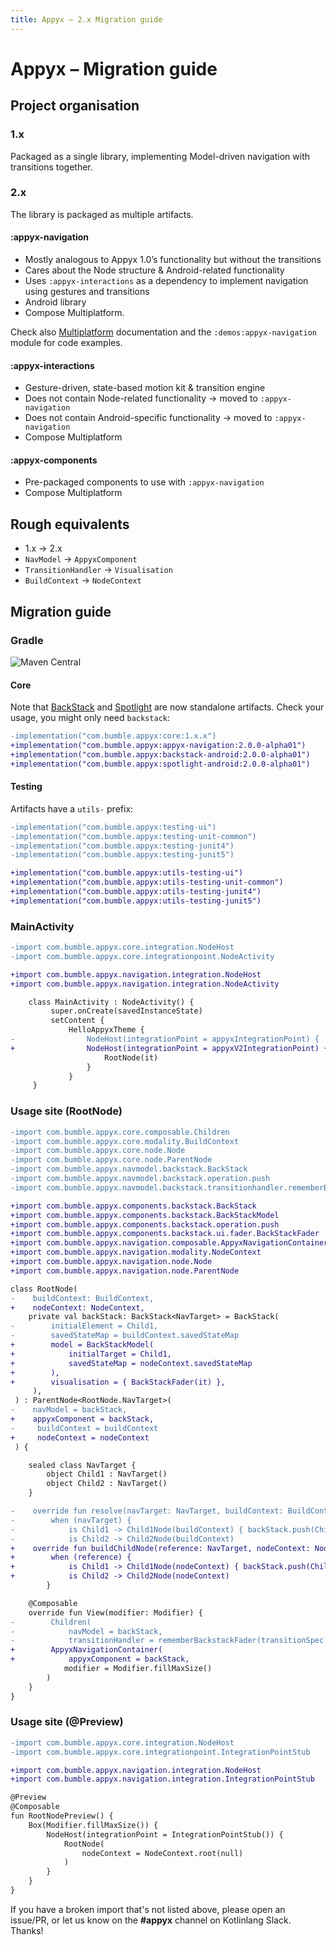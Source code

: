 ```yaml
---
title: Appyx – 2.x Migration guide
---
```


# Appyx – Migration guide


## Project organisation

### 1.x
Packaged as a single library, implementing Model-driven navigation with transitions together.

### 2.x
The library is packaged as multiple artifacts.

#### :appyx-navigation

- Mostly analogous to Appyx 1.0’s functionality but without the transitions
- Cares about the Node structure & Android-related functionality
- Uses `:appyx-interactions` as a dependency to implement navigation using gestures and transitions
- Android library
- Compose Multiplatform. 

Check also [Multiplatform](../navigation/multiplatform.md) documentation and the `:demos:appyx-navigation` module for code examples.

#### :appyx-interactions

- Gesture-driven, state-based motion kit & transition engine
- Does not contain Node-related functionality → moved to `:appyx-navigation`
- Does not contain Android-specific functionality → moved to `:appyx-navigation`
- Compose Multiplatform
   
#### :appyx-components

- Pre-packaged components to use with `:appyx-navigation`
- Compose Multiplatform
 

## Rough equivalents

- 1.x → 2.x
- `NavModel` → `AppyxComponent`
- `TransitionHandler` → `Visualisation`
- `BuildContext` → `NodeContext`


## Migration guide

### Gradle

![Maven Central](https://img.shields.io/maven-central/v/com.bumble.appyx/appyx-interactions)

#### Core

Note that [BackStack](../components/backstack.md) and [Spotlight](../components/spotlight.md) are now standalone artifacts. Check your usage, you might only need `backstack`:

```diff
-implementation("com.bumble.appyx:core:1.x.x")
+implementation("com.bumble.appyx:appyx-navigation:2.0.0-alpha01")
+implementation("com.bumble.appyx:backstack-android:2.0.0-alpha01")
+implementation("com.bumble.appyx:spotlight-android:2.0.0-alpha01")
```



#### Testing

Artifacts have a `utils-` prefix:

```diff
-implementation("com.bumble.appyx:testing-ui")
-implementation("com.bumble.appyx:testing-unit-common")
-implementation("com.bumble.appyx:testing-junit4")
-implementation("com.bumble.appyx:testing-junit5")

+implementation("com.bumble.appyx:utils-testing-ui")
+implementation("com.bumble.appyx:utils-testing-unit-common")
+implementation("com.bumble.appyx:utils-testing-junit4")
+implementation("com.bumble.appyx:utils-testing-junit5")
```


### MainActivity

```diff
-import com.bumble.appyx.core.integration.NodeHost
-import com.bumble.appyx.core.integrationpoint.NodeActivity

+import com.bumble.appyx.navigation.integration.NodeHost
+import com.bumble.appyx.navigation.integration.NodeActivity

    class MainActivity : NodeActivity() {
         super.onCreate(savedInstanceState)
         setContent {
             HelloAppyxTheme {
-                NodeHost(integrationPoint = appyxIntegrationPoint) {
+                NodeHost(integrationPoint = appyxV2IntegrationPoint) {
                     RootNode(it)
                 }
             }
     }
```

### Usage site (RootNode)

```diff
-import com.bumble.appyx.core.composable.Children
-import com.bumble.appyx.core.modality.BuildContext
-import com.bumble.appyx.core.node.Node
-import com.bumble.appyx.core.node.ParentNode
-import com.bumble.appyx.navmodel.backstack.BackStack
-import com.bumble.appyx.navmodel.backstack.operation.push
-import com.bumble.appyx.navmodel.backstack.transitionhandler.rememberBackstackFader

+import com.bumble.appyx.components.backstack.BackStack
+import com.bumble.appyx.components.backstack.BackStackModel
+import com.bumble.appyx.components.backstack.operation.push
+import com.bumble.appyx.components.backstack.ui.fader.BackStackFader
+import com.bumble.appyx.navigation.composable.AppyxNavigationContainer
+import com.bumble.appyx.navigation.modality.NodeContext
+import com.bumble.appyx.navigation.node.Node
+import com.bumble.appyx.navigation.node.ParentNode

class RootNode(
-    buildContext: BuildContext,
+    nodeContext: NodeContext,
    private val backStack: BackStack<NavTarget> = BackStack(
-        initialElement = Child1,
-        savedStateMap = buildContext.savedStateMap
+        model = BackStackModel(
+            initialTarget = Child1,
+            savedStateMap = nodeContext.savedStateMap
+        ),
+        visualisation = { BackStackFader(it) },
     ),
 ) : ParentNode<RootNode.NavTarget>(
-    navModel = backStack,
+    appyxComponent = backStack,
-     buildContext = buildContext
+     nodeContext = nodeContext
 ) {

    sealed class NavTarget {
        object Child1 : NavTarget()
        object Child2 : NavTarget()
    }

-    override fun resolve(navTarget: NavTarget, buildContext: BuildContext): Node =
-        when (navTarget) {
-            is Child1 -> Child1Node(buildContext) { backStack.push(Child2) }
-            is Child2 -> Child2Node(buildContext)
+    override fun buildChildNode(reference: NavTarget, nodeContext: NodeContext): Node =
+        when (reference) {
+            is Child1 -> Child1Node(nodeContext) { backStack.push(Child2) }
+            is Child2 -> Child2Node(nodeContext)
        }

    @Composable
    override fun View(modifier: Modifier) {
-        Children(
-            navModel = backStack,
-            transitionHandler = rememberBackstackFader(transitionSpec = { spring() }),
+        AppyxNavigationContainer(
+            appyxComponent = backStack,
            modifier = Modifier.fillMaxSize()
        )
    }
}
```


### Usage site (@Preview)

```diff
-import com.bumble.appyx.core.integration.NodeHost
-import com.bumble.appyx.core.integrationpoint.IntegrationPointStub

+import com.bumble.appyx.navigation.integration.NodeHost
+import com.bumble.appyx.navigation.integration.IntegrationPointStub

@Preview
@Composable
fun RootNodePreview() {
    Box(Modifier.fillMaxSize()) {
        NodeHost(integrationPoint = IntegrationPointStub()) {
            RootNode(
                nodeContext = NodeContext.root(null)
            )
        }
    }
}
```

If you have a broken import that's not listed above, please open an issue/PR, or let us know on the **#appyx** channel on Kotlinlang Slack. Thanks!
